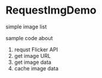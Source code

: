 # RequestImgDemo
simple image list

sample code about 
1. requst Flicker API
2. get image URL
3. get image data
4. cache image data
